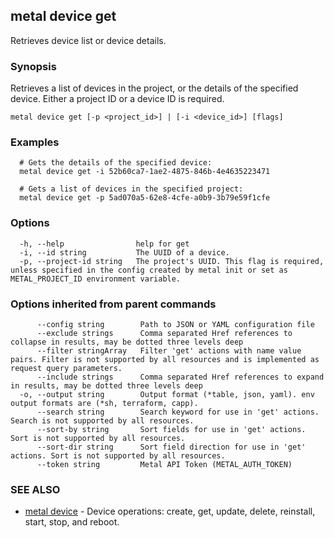 ## metal device get

Retrieves device list or device details.

### Synopsis

Retrieves a list of devices in the project, or the details of the specified device. Either a project ID or a device ID is required.

```
metal device get [-p <project_id>] | [-i <device_id>] [flags]
```

### Examples

```
  # Gets the details of the specified device:
  metal device get -i 52b60ca7-1ae2-4875-846b-4e4635223471
  
  # Gets a list of devices in the specified project:
  metal device get -p 5ad070a5-62e8-4cfe-a0b9-3b79e59f1cfe
```

### Options

```
  -h, --help                help for get
  -i, --id string           The UUID of a device.
  -p, --project-id string   The project's UUID. This flag is required, unless specified in the config created by metal init or set as METAL_PROJECT_ID environment variable.
```

### Options inherited from parent commands

```
      --config string        Path to JSON or YAML configuration file
      --exclude strings      Comma separated Href references to collapse in results, may be dotted three levels deep
      --filter stringArray   Filter 'get' actions with name value pairs. Filter is not supported by all resources and is implemented as request query parameters.
      --include strings      Comma separated Href references to expand in results, may be dotted three levels deep
  -o, --output string        Output format (*table, json, yaml). env output formats are (*sh, terraform, capp).
      --search string        Search keyword for use in 'get' actions. Search is not supported by all resources.
      --sort-by string       Sort fields for use in 'get' actions. Sort is not supported by all resources.
      --sort-dir string      Sort field direction for use in 'get' actions. Sort is not supported by all resources.
      --token string         Metal API Token (METAL_AUTH_TOKEN)
```

### SEE ALSO

* [metal device](metal_device.md)	 - Device operations: create, get, update, delete, reinstall, start, stop, and reboot.

